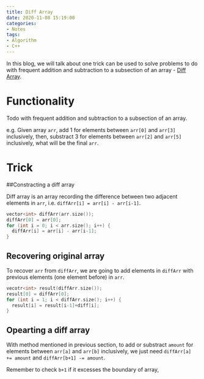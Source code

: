 ```yaml
---
title: Diff Array
date: 2020-11-08 15:19:00
categories: 
- Notes
tags:
- Algorithm
- C++
---
```


In this blog, we will talk about one trick can be used to solve problems to do with frequent addition and subtraction to a subsection of an array  - [Diff Array](https://labuladong.gitbook.io/algo/suan-fa-si-wei-xi-lie/3.3-yi-xiang-bu-dao-xi-lie/cha-fen-ji-qiao).

# Functionality

Todo with frequent addition and subtraction to a subsection of an array.

e.g. Given array `arr`, add 1 for elements between  `arr[0]` and `arr[3]` inclusively, then, substract 3 for elements between  `arr[2]` and `arr[5]` inclusively, what will be the final `arr`.

<!--more-->

# Trick

##Constracting a diff array

Diff array is an array recording the difference between two adjacent elements in `arr`, i.e. `diffArr[i] = arr[i] - arr[i-1]`.

```cpp
vector<int> diffArr(arr.size());
diffArr[0] = arr[0];
for (int i = 0; i < arr.size(); i++) {
  diffArr[i] = arr[i] - arr[i-1];
}
```

## Recovering original array

To recover `arr` from `diffArr`, we are going to add elements in `diffArr` with previous elements (one element before) in `arr`.

```cpp
vecotr<int> result(diffArr.size());
result[0] = diffArr[0];
for (int i = 1; i < diffArr.size(); i++) {
  result[i] = result[i-1]+diff[i];
}
```

## Opearting a diff array

With method mentioned in previous section, to add or substract `amount` for elements between `arr[a]` and `arr[b]` inclusively, we just need `diffArr[a] += amount` and `diffArr[b+1] -= amount`. 

Remember to check `b+1` if it excesses the boundary of array, 
